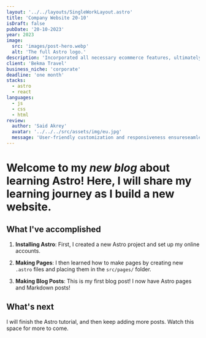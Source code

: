```yaml
---
layout: '../../layouts/SingleWorkLayout.astro'
title: 'Company Website 20-10'
isDraft: false
pubDate: '20-10-2023'
year: 2023
image:
  src: 'images/post-hero.webp'
  alt: 'The full Astro logo.'
description: 'Incorporated all necessary ecommerce features, ultimately delivering a stunning user experience. From seamless navigation to secure payment processing and captivating visuals, every essential element was seamlessly and nicely integrated.'
client: 'Bekma Travel'
business_niche: 'corporate'
deadline: 'one month'
stacks:
  - astro
  - react
languages:
  - js
  - css
  - html
review:
  author: 'Said Akrey'
  avatar: '../../../src/assets/img/eu.jpg'
  message: 'User-friendly customization and responsiveness ensureseamless experiences on any device. User-friendlycustomization and responsiveness ensure seamless experienceson any device. User-friendly customization andresponsiveness ensure seamless experiences on any device.SleekFolio is perfect for my portfolio. Its modern designbeautifully showcases my work. User-friendly customizationand responsiveness ensure seamless experiences on anydevice. It saves time and streamlines my workflow.'
---
```


# Welcome to my _new blog_ about learning Astro! Here, I will share my learning journey as I build a new website.

## What I've accomplished

1. **Installing Astro**: First, I created a new Astro project and set up my online accounts.

2. **Making Pages**: I then learned how to make pages by creating new `.astro` files and placing them in the `src/pages/` folder.

3. **Making Blog Posts**: This is my first blog post! I now have Astro pages and Markdown posts!

## What's next

I will finish the Astro tutorial, and then keep adding more posts. Watch this space for more to come.
